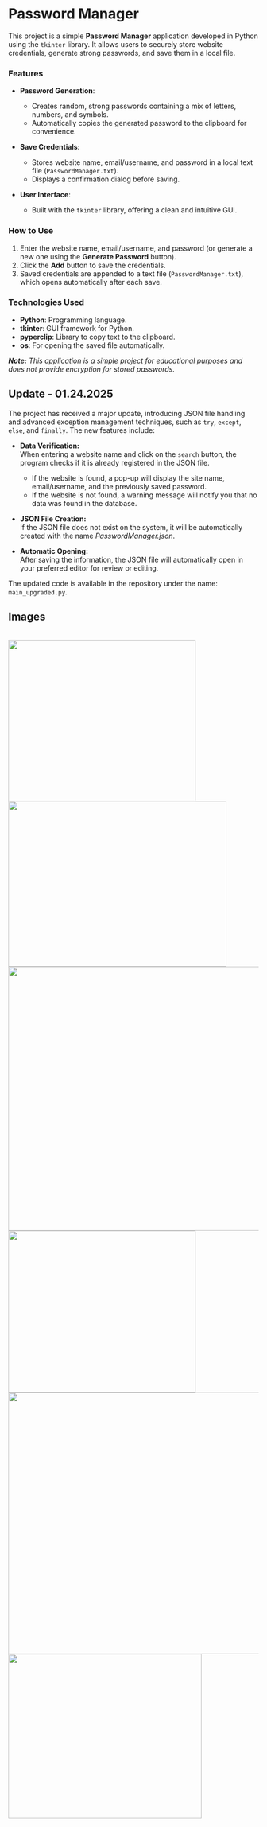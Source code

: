 # Password Manager
This project is a simple **Password Manager** application developed in Python using the `tkinter` library. It allows users to securely store website credentials, generate strong passwords, and save them in a local file.

### Features

- **Password Generation**: 
  - Creates random, strong passwords containing a mix of letters, numbers, and symbols.
  - Automatically copies the generated password to the clipboard for convenience.

- **Save Credentials**:
  - Stores website name, email/username, and password in a local text file (`PasswordManager.txt`).
  - Displays a confirmation dialog before saving.

- **User Interface**:
  - Built with the `tkinter` library, offering a clean and intuitive GUI.

### How to Use

1. Enter the website name, email/username, and password (or generate a new one using the **Generate Password** button).
2. Click the **Add** button to save the credentials.
3. Saved credentials are appended to a text file (`PasswordManager.txt`), which opens automatically after each save.

### Technologies Used

- **Python**: Programming language.
- **tkinter**: GUI framework for Python.
- **pyperclip**: Library to copy text to the clipboard.
- **os**: For opening the saved file automatically.

***Note:** This application is a simple project for educational purposes and does not provide encryption for stored passwords.*

## Update - 01.24.2025

The project has received a major update, introducing JSON file handling and advanced exception management techniques, such as `try`, `except`, `else`, and `finally`. The new features include:

- **Data Verification:**  
  When entering a website name and click on the `search` button, the program checks if it is already registered in the JSON file.  
  - If the website is found, a pop-up will display the site name, email/username, and the previously saved password.  
  - If the website is not found, a warning message will notify you that no data was found in the database.

- **JSON File Creation:**  
  If the JSON file does not exist on the system, it will be automatically created with the name *PasswordManager.json*.

- **Automatic Opening:**  
  After saving the information, the JSON file will automatically open in your preferred editor for review or editing.

The updated code is available in the repository under the name: `main_upgraded.py`.

## Images
<div style="display: inline_block"><br>
  <img align="center" height="324" width="377" src="https://github.com/user-attachments/assets/cce00725-e303-4111-b921-e5423fe944e0"/>
  <img align="center" height="333" width="439" src="https://github.com/user-attachments/assets/ae7a1dcb-8a2a-4804-bb04-a14bea6ca531"/>
  <img align="center" height="531" width="769" src="https://github.com/user-attachments/assets/0ed03e57-f947-4086-80f9-2523e163f30f"/>
  <img align="center" height="325" width="377" src="https://github.com/user-attachments/assets/d2a86330-ea35-454d-ba1f-31e9870e002b"/>
  <img align="center" height="526" width="790" src="https://github.com/user-attachments/assets/07fbd20c-13fc-47ca-b624-66f3068b234a"/>
  <img align="center" height="331" width="389" src="https://github.com/user-attachments/assets/da175116-45ac-4955-b0b0-53e1c80a3c70"/>
</div>
